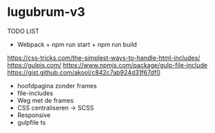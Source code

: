 # lugubrum-v3

TODO LIST

- Webpack + npm run start + npm run build

https://css-tricks.com/the-simplest-ways-to-handle-html-includes/
https://gulpjs.com/
https://www.npmjs.com/package/gulp-file-include
https://gist.github.com/akool/c842c7ab924d31f67df0

- hoofdpagina zonder frames
- file-includes
- Weg met de frames
- CSS centraliseren -> SCSS
- Responsive
- gulpfile ts
